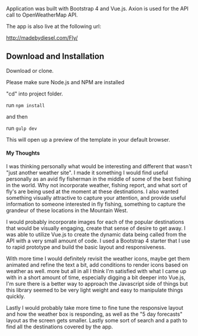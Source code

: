 Application was built with Bootstrap 4 and Vue.js. Axion is used for the API call to
OpenWeatherMap API.


The app is also live at the following url:

http://madebydiesel.com/Fly/

## Download and Installation

Download or clone.

Please make sure Node.js and NPM are installed

"cd" into project folder.

run `npm install`

and then

run `gulp dev`

This will open up a preview of the template in your default browser.

#### My Thoughts
I was thinking personally what would be interesting and different that wasn't "just another weather site".
I made it something I would find useful personally as an avid fly fisherman in the middle of some of
the best fishing in the world. Why not incorporate weather, fishing report, and what sort of fly's are
being used at the moment at these destinations. I also wanted something visually attractive to capture your attention, and provide useful information to someone interested in fly fishing, something to capture the grandeur of these locations in the Mountain West.

I would probably incorporate images for each of the popular destinations that would be visually engaging,
create that sense of desire to get away. I was able to utilize Vue.js to create the dynamic data being
called from the API with a very small amount of code. I used a Bootstrap 4 starter that I use to rapid
prototype and build the basic layout and responsiveness.

With more time I would definitely revisit the weather icons, maybe get them animated and refine the text a bit, add conditions to render icons based on weather as well.
more but all in all I think I'm satisfied with what I came up with in a short amount of time, especially digging
a bit deeper into Vue.js, I'm sure there is a better way to approach the Javascript side of things but this library
seemed to be very light weight and easy to manipulate things quickly.

Lastly I would probably take more time to fine tune
the responsive layout and how the weather box is responding, as well as the "5 day forecasts" layout as the screen
gets smaller. Lastly some sort of search and a path to find all the destinations covered by the app.
